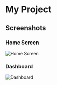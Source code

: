 # My Project

## Screenshots

### Home Screen
![Home Screen](screenshots/Screenshot_20250216-095751_Qr%20Code%20Scanner.jpg)

### Dashboard
![Dashboard](screenshots/Screenshot_20250216-100055_Qr%20Code%20Scanner.jpg)
